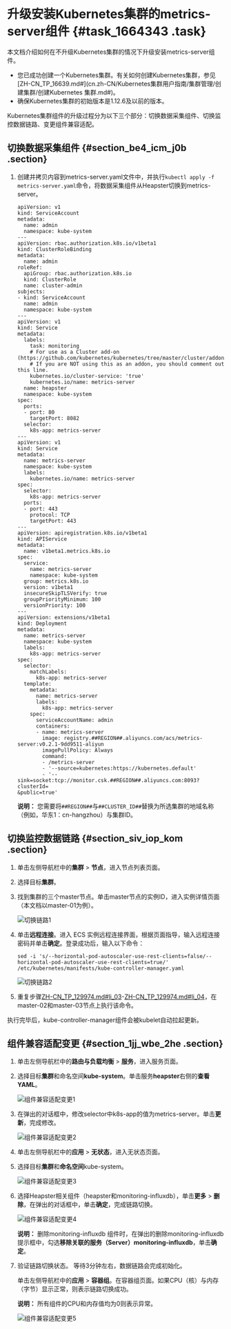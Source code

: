 # 升级安装Kubernetes集群的metrics-server组件 {#task_1664343 .task}

本文档介绍如何在不升级Kubernetes集群的情况下升级安装metrics-server组件。

-   您已成功创建一个Kubernetes集群。有关如何创建Kubernetes集群，参见[ZH-CN\_TP\_16639.md\#](cn.zh-CN/Kubernetes集群用户指南/集群管理/创建集群/创建Kubernetes 集群.md#)。
-   确保Kubernetes集群的初始版本是1.12.6及以前的版本。

Kubernetes集群组件的升级过程分为以下三个部分：切换数据采集组件、切换监控数据链路、变更组件兼容适配。

## 切换数据采集组件 {#section_be4_icm_j0b .section}

1.  创建并拷贝内容到metrics-server.yaml文件中，并执行`kubectl apply -f metrics-server.yaml`命令，将数据采集组件从Heapster切换到metrics-server。 

    ``` {#codeblock_s6c_vtk_7iu}
    apiVersion: v1
    kind: ServiceAccount
    metadata:
      name: admin
      namespace: kube-system
    ---
    apiVersion: rbac.authorization.k8s.io/v1beta1
    kind: ClusterRoleBinding
    metadata:
      name: admin
    roleRef:
      apiGroup: rbac.authorization.k8s.io
      kind: ClusterRole
      name: cluster-admin
    subjects:
    - kind: ServiceAccount
      name: admin
      namespace: kube-system
    ---
    apiVersion: v1
    kind: Service
    metadata:
      labels:
        task: monitoring
        # For use as a Cluster add-on (https://github.com/kubernetes/kubernetes/tree/master/cluster/addons)
        # If you are NOT using this as an addon, you should comment out this line.
        kubernetes.io/cluster-service: 'true'
        kubernetes.io/name: metrics-server
      name: heapster
      namespace: kube-system
    spec:
      ports:
      - port: 80
        targetPort: 8082
      selector:
        k8s-app: metrics-server
    ---
    apiVersion: v1
    kind: Service
    metadata:
      name: metrics-server
      namespace: kube-system
      labels:
        kubernetes.io/name: metrics-server
    spec:
      selector:
        k8s-app: metrics-server
      ports:
      - port: 443
        protocol: TCP
        targetPort: 443
    ---
    apiVersion: apiregistration.k8s.io/v1beta1
    kind: APIService
    metadata:
      name: v1beta1.metrics.k8s.io
    spec:
      service:
        name: metrics-server
        namespace: kube-system
      group: metrics.k8s.io
      version: v1beta1
      insecureSkipTLSVerify: true
      groupPriorityMinimum: 100
      versionPriority: 100
    ---
    apiVersion: extensions/v1beta1
    kind: Deployment
    metadata:
      name: metrics-server
      namespace: kube-system
      labels:
        k8s-app: metrics-server
    spec:
      selector:
        matchLabels:
          k8s-app: metrics-server
      template:
        metadata:
          name: metrics-server
          labels:
            k8s-app: metrics-server
        spec:
          serviceAccountName: admin
          containers:
          - name: metrics-server
            image: registry.##REGION##.aliyuncs.com/acs/metrics-server:v0.2.1-9dd9511-aliyun
            imagePullPolicy: Always
            command:
            - /metrics-server
            - '--source=kubernetes:https://kubernetes.default'
            - '--sink=socket:tcp://monitor.csk.##REGION##.aliyuncs.com:8093?clusterId=
    &public=true'
    ```

    **说明：** 您需要将`##REGION##`与`##CLUSTER_ID##`替换为所选集群的地域名称（例如，华东1：cn-hangzhou）与集群ID。


## 切换监控数据链路 {#section_siv_iop_kom .section}

1.  单击左侧导航栏中的**集群** \> **节点**，进入节点列表页面。
2.  选择目标**集群**。
3.  找到集群的三个master节点。单击master节点的实例ID，进入实例详情页面（本文档以master-01为例）。 

    ![切换链路1](http://static-aliyun-doc.oss-cn-hangzhou.aliyuncs.com/assets/img/129974/156568507539497_zh-CN.png)

4.  单击**远程连接**。进入 ECS 实例远程连接界面，根据页面指导，输入远程连接密码并单击**确定**。登录成功后，输入以下命令： 

    ``` {#codeblock_f62_mk6_3vn}
    sed -i 's/--horizontal-pod-autoscaler-use-rest-clients=false/--horizontal-pod-autoscaler-use-rest-clients=true/' /etc/kubernetes/manifests/kube-controller-manager.yaml                            
    ```

    ![切换链路2](http://static-aliyun-doc.oss-cn-hangzhou.aliyuncs.com/assets/img/129974/156568507539498_zh-CN.png)

5.  重复步骤[ZH-CN\_TP\_129974.md\#li\_03](cn.zh-CN/Kubernetes集群用户指南/集群管理/升级集群/升级安装Kubernetes集群的metrics-server组件.md#li_03)-[ZH-CN\_TP\_129974.md\#li\_04](cn.zh-CN/Kubernetes集群用户指南/集群管理/升级集群/升级安装Kubernetes集群的metrics-server组件.md#li_04)，在master-02和master-03节点上执行该命令。

执行完毕后，kube-controller-manager组件会被kubelet自动拉起更新。

## 组件兼容适配变更 {#section_1jj_wbe_2he .section}

1.  单击左侧导航栏中的**路由与负载均衡** \> **服务**，进入服务页面。
2.  选择目标**集群**和命名空间**kube-system**。单击服务**heapster**右侧的**查看YAML**。 

    ![组件兼容适配变更1](http://static-aliyun-doc.oss-cn-hangzhou.aliyuncs.com/assets/img/129974/156568507539499_zh-CN.png)

3.  在弹出的对话框中，修改selector中k8s-app的值为metrics-server。单击**更新**，完成修改。 

    ![组件兼容适配变更2](http://static-aliyun-doc.oss-cn-hangzhou.aliyuncs.com/assets/img/129974/156568507539500_zh-CN.png)

4.  单击左侧导航栏中的**应用** \> **无状态**，进入无状态页面。
5.  选择目标**集群**和**命名空间**kube-system。 

    ![组件兼容适配变更3](http://static-aliyun-doc.oss-cn-hangzhou.aliyuncs.com/assets/img/129974/156568507539506_zh-CN.png)

6.  选择Heapster相关组件（heapster和monitoring-influxdb），单击**更多** \> **删除**，在弹出的对话框中，单击**确定**，完成链路切换。 

    ![组件兼容适配变更4](http://static-aliyun-doc.oss-cn-hangzhou.aliyuncs.com/assets/img/129974/156568507639501_zh-CN.png)

    **说明：** 删除monitoring-influxdb 组件时，在弹出的删除monitoring-influxdb提示框中，勾选**移除关联的服务（Server）monitoring-influxdb**，单击**确定**。

7.  验证链路切换状态。 等待3分钟左右，数据链路会完成初始化。

    单击左侧导航栏中的**应用** \> **容器组**。在容器组页面。如果CPU（核）与内存（字节）显示正常，则表示链路切换成功。

    **说明：** 所有组件的CPU和内存值均为0则表示异常。

    ![组件兼容适配变更5](http://static-aliyun-doc.oss-cn-hangzhou.aliyuncs.com/assets/img/129974/156568507639502_zh-CN.png)


